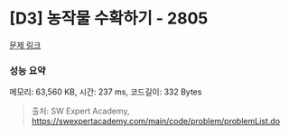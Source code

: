 # [D3] 농작물 수확하기 - 2805 

[문제 링크](https://swexpertacademy.com/main/code/problem/problemDetail.do?contestProbId=AV7GLXqKAWYDFAXB) 

### 성능 요약

메모리: 63,560 KB, 시간: 237 ms, 코드길이: 332 Bytes



> 출처: SW Expert Academy, https://swexpertacademy.com/main/code/problem/problemList.do